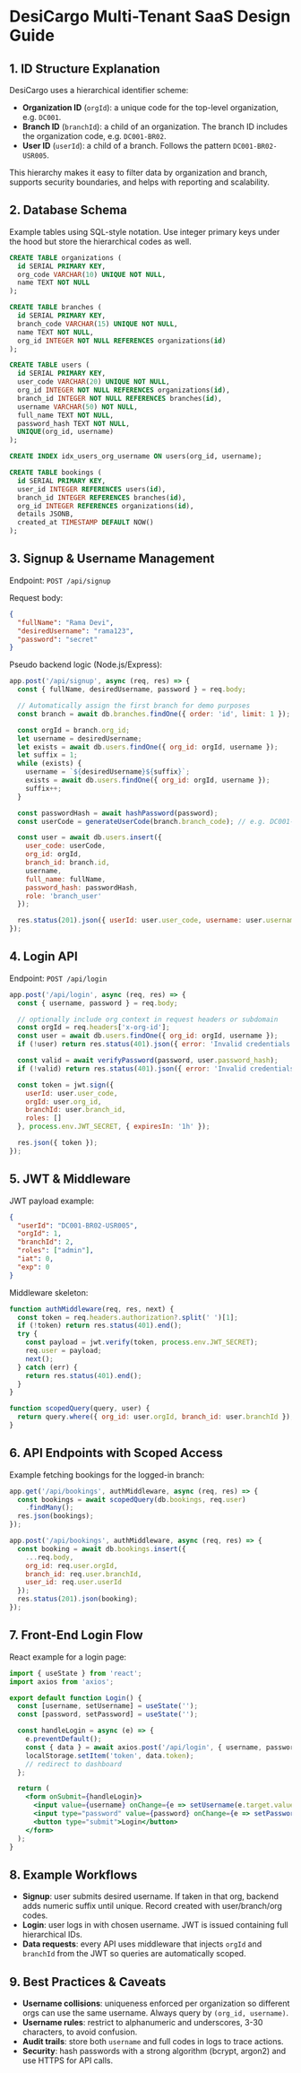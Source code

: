 # DesiCargo Multi-Tenant SaaS Design Guide

## 1. ID Structure Explanation

DesiCargo uses a hierarchical identifier scheme:

- **Organization ID** (`orgId`): a unique code for the top-level organization, e.g. `DC001`.
- **Branch ID** (`branchId`): a child of an organization. The branch ID includes the organization code, e.g. `DC001-BR02`.
- **User ID** (`userId`): a child of a branch. Follows the pattern `DC001-BR02-USR005`.

This hierarchy makes it easy to filter data by organization and branch, supports security boundaries, and helps with reporting and scalability.

## 2. Database Schema

Example tables using SQL-style notation. Use integer primary keys under the hood but store the hierarchical codes as well.

```sql
CREATE TABLE organizations (
  id SERIAL PRIMARY KEY,
  org_code VARCHAR(10) UNIQUE NOT NULL,
  name TEXT NOT NULL
);

CREATE TABLE branches (
  id SERIAL PRIMARY KEY,
  branch_code VARCHAR(15) UNIQUE NOT NULL,
  name TEXT NOT NULL,
  org_id INTEGER NOT NULL REFERENCES organizations(id)
);

CREATE TABLE users (
  id SERIAL PRIMARY KEY,
  user_code VARCHAR(20) UNIQUE NOT NULL,
  org_id INTEGER NOT NULL REFERENCES organizations(id),
  branch_id INTEGER NOT NULL REFERENCES branches(id),
  username VARCHAR(50) NOT NULL,
  full_name TEXT NOT NULL,
  password_hash TEXT NOT NULL,
  UNIQUE(org_id, username)
);

CREATE INDEX idx_users_org_username ON users(org_id, username);

CREATE TABLE bookings (
  id SERIAL PRIMARY KEY,
  user_id INTEGER REFERENCES users(id),
  branch_id INTEGER REFERENCES branches(id),
  org_id INTEGER REFERENCES organizations(id),
  details JSONB,
  created_at TIMESTAMP DEFAULT NOW()
);
```

## 3. Signup & Username Management

Endpoint: `POST /api/signup`

Request body:
```json
{
  "fullName": "Rama Devi",
  "desiredUsername": "rama123",
  "password": "secret"
}
```

Pseudo backend logic (Node.js/Express):

```js
app.post('/api/signup', async (req, res) => {
  const { fullName, desiredUsername, password } = req.body;

  // Automatically assign the first branch for demo purposes
  const branch = await db.branches.findOne({ order: 'id', limit: 1 });

  const orgId = branch.org_id;
  let username = desiredUsername;
  let exists = await db.users.findOne({ org_id: orgId, username });
  let suffix = 1;
  while (exists) {
    username = `${desiredUsername}${suffix}`;
    exists = await db.users.findOne({ org_id: orgId, username });
    suffix++;
  }

  const passwordHash = await hashPassword(password);
  const userCode = generateUserCode(branch.branch_code); // e.g. DC001-BR02-USR005

  const user = await db.users.insert({
    user_code: userCode,
    org_id: orgId,
    branch_id: branch.id,
    username,
    full_name: fullName,
    password_hash: passwordHash,
    role: 'branch_user'
  });

  res.status(201).json({ userId: user.user_code, username: user.username });
});
```

## 4. Login API

Endpoint: `POST /api/login`

```js
app.post('/api/login', async (req, res) => {
  const { username, password } = req.body;

  // optionally include org context in request headers or subdomain
  const orgId = req.headers['x-org-id'];
  const user = await db.users.findOne({ org_id: orgId, username });
  if (!user) return res.status(401).json({ error: 'Invalid credentials' });

  const valid = await verifyPassword(password, user.password_hash);
  if (!valid) return res.status(401).json({ error: 'Invalid credentials' });

  const token = jwt.sign({
    userId: user.user_code,
    orgId: user.org_id,
    branchId: user.branch_id,
    roles: []
  }, process.env.JWT_SECRET, { expiresIn: '1h' });

  res.json({ token });
});
```

## 5. JWT & Middleware

JWT payload example:
```json
{
  "userId": "DC001-BR02-USR005",
  "orgId": 1,
  "branchId": 2,
  "roles": ["admin"],
  "iat": 0,
  "exp": 0
}
```

Middleware skeleton:
```js
function authMiddleware(req, res, next) {
  const token = req.headers.authorization?.split(' ')[1];
  if (!token) return res.status(401).end();
  try {
    const payload = jwt.verify(token, process.env.JWT_SECRET);
    req.user = payload;
    next();
  } catch (err) {
    return res.status(401).end();
  }
}

function scopedQuery(query, user) {
  return query.where({ org_id: user.orgId, branch_id: user.branchId });
}
```

## 6. API Endpoints with Scoped Access

Example fetching bookings for the logged-in branch:
```js
app.get('/api/bookings', authMiddleware, async (req, res) => {
  const bookings = await scopedQuery(db.bookings, req.user)
    .findMany();
  res.json(bookings);
});

app.post('/api/bookings', authMiddleware, async (req, res) => {
  const booking = await db.bookings.insert({
    ...req.body,
    org_id: req.user.orgId,
    branch_id: req.user.branchId,
    user_id: req.user.userId
  });
  res.status(201).json(booking);
});
```

## 7. Front-End Login Flow

React example for a login page:
```jsx
import { useState } from 'react';
import axios from 'axios';

export default function Login() {
  const [username, setUsername] = useState('');
  const [password, setPassword] = useState('');

  const handleLogin = async (e) => {
    e.preventDefault();
    const { data } = await axios.post('/api/login', { username, password });
    localStorage.setItem('token', data.token);
    // redirect to dashboard
  };

  return (
    <form onSubmit={handleLogin}>
      <input value={username} onChange={e => setUsername(e.target.value)} placeholder="Username" />
      <input type="password" value={password} onChange={e => setPassword(e.target.value)} placeholder="Password" />
      <button type="submit">Login</button>
    </form>
  );
}
```

## 8. Example Workflows

- **Signup**: user submits desired username. If taken in that org, backend adds numeric suffix until unique. Record created with user/branch/org codes.
- **Login**: user logs in with chosen username. JWT is issued containing full hierarchical IDs.
- **Data requests**: every API uses middleware that injects `orgId` and `branchId` from the JWT so queries are automatically scoped.

## 9. Best Practices & Caveats

- **Username collisions**: uniqueness enforced per organization so different orgs can use the same username. Always query by `(org_id, username)`.
- **Username rules**: restrict to alphanumeric and underscores, 3-30 characters, to avoid confusion.
- **Audit trails**: store both `username` and full codes in logs to trace actions.
- **Security**: hash passwords with a strong algorithm (bcrypt, argon2) and use HTTPS for API calls.

